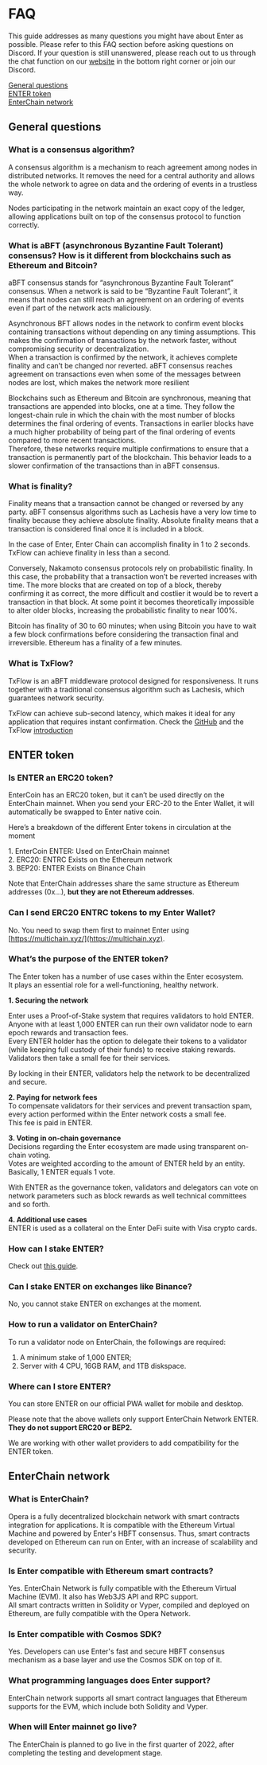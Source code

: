 # FAQ

This guide addresses as many questions you might have about Enter as possible. Please refer to this FAQ section before asking questions on Discord. If your question is still unanswered, please reach out to us through the chat function on our [website](https://entercoin.net) in the bottom right corner or join our Discord.

[General questions](broken-reference)\
[ENTER token](broken-reference)\
[EnterChain network](broken-reference)

## General questions

### What is a consensus algorithm?

A consensus algorithm is a mechanism to reach agreement among nodes in distributed networks. It removes the need for a central authority and allows the whole network to agree on data and the ordering of events in a trustless way.

Nodes participating in the network maintain an exact copy of the ledger, allowing applications built on top of the consensus protocol to function correctly.

### What is aBFT (asynchronous Byzantine Fault Tolerant) consensus? How is it different from blockchains such as Ethereum and Bitcoin?

aBFT consensus stands for “asynchronous Byzantine Fault Tolerant” consensus. When a network is said to be “Byzantine Fault Tolerant”, it means that nodes can still reach an agreement on an ordering of events even if part of the network acts maliciously.

Asynchronous BFT allows nodes in the network to confirm event blocks containing transactions without depending on any timing assumptions. This makes the confirmation of transactions by the network faster, without compromising security or decentralization.\
When a transaction is confirmed by the network, it achieves complete finality and can’t be changed nor reverted. aBFT consensus reaches agreement on transactions even when some of the messages between nodes are lost, which makes the network more resilient

Blockchains such as Ethereum and Bitcoin are synchronous, meaning that transactions are appended into blocks, one at a time. They follow the longest-chain rule in which the chain with the most number of blocks determines the final ordering of events. Transactions in earlier blocks have a much higher probability of being part of the final ordering of events compared to more recent transactions.\
Therefore, these networks require multiple confirmations to ensure that a transaction is permanently part of the blockchain. This behavior leads to a slower confirmation of the transactions than in aBFT consensus.

### What is finality?

Finality means that a transaction cannot be changed or reversed by any party. aBFT consensus algorithms such as Lachesis have a very low time to finality because they achieve absolute finality. Absolute finality means that a transaction is considered final once it is included in a block.

In the case of Enter, Enter Chain can accomplish finality in 1 to 2 seconds.\
TxFlow can achieve finality in less than a second.

Conversely, Nakamoto consensus protocols rely on probabilistic finality. In this case, the probability that a transaction won’t be reverted increases with time. The more blocks that are created on top of a block, thereby confirming it as correct, the more difficult and costlier it would be to revert a transaction in that block. At some point it becomes theoretically impossible to alter older blocks, increasing the probabilistic finality to near 100%.

Bitcoin has finality of 30 to 60 minutes; when using Bitcoin you have to wait a few block confirmations before considering the transaction final and irreversible. Ethereum has a finality of a few minutes.

### What is TxFlow?

TxFlow is an aBFT middleware protocol designed for responsiveness. It runs together with a traditional consensus algorithm such as Lachesis, which guarantees network security.

TxFlow can achieve sub-second latency, which makes it ideal for any application that requires instant confirmation. Check the [GitHub](https://github.com/Fantom-foundation/go-txflow) and the TxFlow [introduction](https://medium.com/fantomfoundation/introducing-txflow-the-protocol-for-responsiveness-a2e42bd5fc3c)

## ENTER token

### Is ENTER an ERC20 token?

EnterCoin has an ERC20 token, but it can’t be used directly on the EnterChain mainnet. When you send your ERC-20 to the Enter Wallet, it will automatically be swapped to Enter native coin.

Here’s a breakdown of the different Enter tokens in circulation at the moment

1\. EnterCoin ENTER: Used on EnterChain mainnet\
2\. ERC20: ENTRC Exists on the Ethereum network\
3\. BEP20: ENTER Exists on Binance Chain

Note that EnterChain addresses share the same structure as Ethereum addresses (0x…), **but they are not Ethereum addresses**.

### Can I send ERC20 ENTRC tokens to my Enter Wallet?

No. You need to swap them first to mainnet Enter using [https://multichain.xyz/](https://multichain.xyz).

### What’s the purpose of the ENTER token?

The Enter token has a number of use cases within the Enter ecosystem.\
It plays an essential role for a well-functioning, healthy network.

**1. Securing the network**

Enter uses a Proof-of-Stake system that requires validators to hold ENTER.\
Anyone with at least 1,000 ENTER can run their own validator node to earn epoch rewards and transaction fees.\
Every ENTER holder has the option to delegate their tokens to a validator (while keeping full custody of their funds) to receive staking rewards.\
Validators then take a small fee for their services.

By locking in their ENTER, validators help the network to be decentralized and secure.

**2. Paying for network fees**\
To compensate validators for their services and prevent transaction spam, every action performed within the Enter network costs a small fee.\
This fee is paid in ENTER.

**3. Voting in on-chain governance**\
Decisions regarding the Enter ecosystem are made using transparent on-chain voting.\
Votes are weighted according to the amount of ENTER held by an entity.\
Basically, 1 ENTER equals 1 vote.

With ENTER as the governance token, validators and delegators can vote on network parameters such as block rewards as well technical committees and so forth.

**4. Additional use cases**\
ENTER is used as a collateral on the Enter DeFi suite with Visa crypto cards.

### How can I stake ENTER?

Check out [this guide](broken-reference).

### Can I stake ENTER on exchanges like Binance?

No, you cannot stake ENTER on exchanges at the moment.

### How to run a validator on EnterChain?

To run a validator node on EnterChain, the followings are required:

1. A minimum stake of 1,000 ENTER;
2. Server with 4 CPU, 16GB RAM, and 1TB diskspace.

### Where can I store ENTER?

You can store ENTER on our official PWA wallet for mobile and desktop.

Please note that the above wallets only support EnterChain Network ENTER. **They do not support ERC20 or BEP2.**

We are working with other wallet providers to add compatibility for the ENTER token.

## EnterChain network

### What is EnterChain?

Opera is a fully decentralized blockchain network with smart contracts integration for applications. It is compatible with the Ethereum Virtual Machine and powered by Enter's HBFT consensus. Thus, smart contracts developed on Ethereum can run on Enter, with an increase of scalability and security.

### Is Enter compatible with Ethereum smart contracts?

Yes. EnterChain Network is fully compatible with the Ethereum Virtual Machine (EVM). It also has Web3JS API and RPC support.\
All smart contracts written in Solidity or Vyper, compiled and deployed on Ethereum, are fully compatible with the Opera Network.

### Is Enter compatible with Cosmos SDK?

Yes. Developers can use Enter's fast and secure HBFT consensus mechanism as a base layer and use the Cosmos SDK on top of it.

### What programming languages does Enter support?

EnterChain network supports all smart contract languages that Ethereum supports for the EVM, which include both Solidity and Vyper.

### When will Enter mainnet go live?

The EnterChain is planned to go live in the first quarter of 2022, after completing the testing and development stage.

